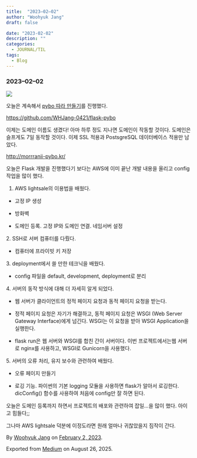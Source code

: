 ```yaml
---
title:  "2023–02–02"
author: "Woohyuk Jang"
draft: false

date: "2023-02-02"
description: ""
categories:
  - JOURNAL/TIL
tags:
  - Blog
---
```

### 2023–02–02



![](https://cdn-images-1.medium.com/max/800/1*LiAq2AucrkxUSArloVMLTA.png)



오늘은 계속해서 [pybo 따라 만들기](https://wikidocs.net/164541)를 진행했다.



<https://github.com/WHJang-0421/flask-pybo>



이제는 도메인 이름도 생겼다! 아마 하루 정도 지나면 도메인이 작동할 것이다. 도메인은 슬프게도 7일 동작할 것이다. 이제 SSL 적용과 PostsgreSQL 데이터베이스 적용만 남았다.



<http://morrranii-pybo.kr/>



오늘은 Flask 개발을 진행했다기 보다는 AWS에 이미 끝난 개발 내용을 올리고 config 작업을 많이 했다.



1. AWS lightsale의 이용법을 배웠다.



* 고정 IP 생성

* 방화벽

* 도메인 등록. 고정 IP와 도메인 연결. 네임서버 설정



2\. SSH로 서버 컴퓨터를 다뤘다.



* 컴퓨터에 프라이빗 키 저장



3\. deployment에서 쓸 만한 테크닉을 배웠다.



* config 파일을 default, development, deployment로 분리



4\. 서버의 동작 방식에 대해 더 자세히 알게 되었다.



* 웹 서버가 클라이언트의 정적 페이지 요청과 동적 페이지 요청을 받는다.

* 정적 페이지 요청은 자기가 해결하고, 동적 페이지 요청은 WSGI (Web Server Gateway Interface)에게 넘긴다. WSGI는 이 요청을 받아 WSGI Application을 실행한다.

* flask run은 웹 서버와 WSGI를 합친 간이 서버이다. 이번 프로젝트에서는웹 서버로 nginx를 사용하고, WSGI로 Gunicorn을 사용했다.



5\. 서버의 오류 처리, 유지 보수와 관련하여 배웠다.



* 오류 페이지 만들기

* 로깅 기능. 파이썬의 기본 logging 모듈을 사용하면 flask가 알아서 로깅한다. dicConfig() 함수를 사용하여 처음에 config만 잘 하면 된다.



오늘은 도메인 등록까지 하면서 프로젝트의 배포와 관련하여 잡일…을 많이 했다. 아이고 힘들다;;



그나마 AWS lightsale 덕분에 이정도라면 원래 얼마나 귀찮았을지 짐작이 간다.



By [Woohyuk Jang](https://medium.com/@morrranii) on [February 2, 2023](https://medium.com/p/99e6c20f0e23).

Exported from [Medium](https://medium.com) on August 26, 2025.
